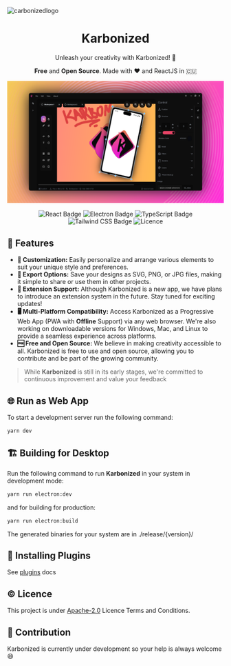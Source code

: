 
![carbonizedlogo](./img/banner.png)

<h1 align="center">Karbonized</h1>

<p align="center">
Unleash your creativity with Karbonized! 💫</p>

<p align="center"><b>Free</b> and <b>Open Source</b>. Made with ❤️ and ReactJS in 🇨🇺</p>

![carbonizedscreen](./img/screen.png)

<div align="center">
<img src="https://img.shields.io/badge/React-61DAFB?logo=react&logoColor=000&style=for-the-badge" alt="React Badge">
<img src="https://img.shields.io/badge/Electron-47848F?logo=electron&logoColor=fff&style=for-the-badge" alt="Electron Badge">
<img src="https://img.shields.io/badge/TypeScript-3178C6?logo=typescript&logoColor=fff&style=for-the-badge" alt="TypeScript Badge">
<img src="https://img.shields.io/badge/Tailwind%20CSS-06B6D4?logo=tailwindcss&logoColor=fff&style=for-the-badge" alt="Tailwind CSS Badge">
<img alt="Licence" src="https://img.shields.io/github/license/yossTheDev/karbonized?style=for-the-badge">
</div>

## 🚀 Features

* **🎨 Customization:** Easily personalize and arrange various elements to suit your unique style and preferences.
* **💾 Export Options:** Save your designs as SVG, PNG, or JPG files, making it simple to share or use them in other projects.
* **🔌 Extension Support:** Although Karbonized is a new app, we have plans to introduce an extension system in the future. Stay tuned for exciting updates!
* **🖥 Multi-Platform Compatibility:** Access Karbonized as a Progressive Web App (PWA with **Offline** Support) via any web browser. We're also working on downloadable versions for Windows, Mac, and Linux to provide a seamless experience across platforms.
* **🆓 Free and Open Source:** We believe in making creativity accessible to all. Karbonized is free to use and open source, allowing you to contribute and be part of the growing community.

> While **Karbonized** is still in its early stages, we're committed to continuous improvement and value your feedback

## 🌐 Run as Web App

To start a development server run the following command:

``` bash
yarn dev
```

## 🏗 Building for Desktop

Run the following command to run **Karbonized** in your system in development mode:

``` bash
yarn run electron:dev
```

and for building for production:

``` bash
yarn run electron:build
```

The generated binaries for your system are in ./release/{version}/

## 🔌 Installing Plugins

See [plugins](/docs/plugin_system.md) docs

## ©️ Licence

This project is under [Apache-2.0](http://www.apache.org/licenses/LICENSE-2.0) Licence Terms and Conditions.

## 👥 Contribution

Karbonized is currently under development so your help is always welcome 😄
